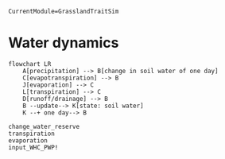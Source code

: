 ```@meta
CurrentModule=GrasslandTraitSim
```

# Water dynamics

```mermaid
flowchart LR
    A[precipitation] --> B[change in soil water of one day]
    C[evapotranspiration] --> B
    J[evaporation] --> C
    L[transpiration] --> C
    D[runoff/drainage] --> B
    B --update--> K[state: soil water]
    K --+ one day--> B
```

```@docs
change_water_reserve
transpiration
evaporation
input_WHC_PWP!
```
